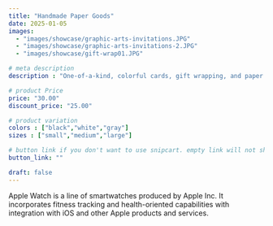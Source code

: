 ```yaml
---
title: "Handmade Paper Goods"
date: 2025-01-05
images: 
  - "images/showcase/graphic-arts-invitations.JPG"
  - "images/showcase/graphic-arts-invitations-2.JPG"
  - "images/showcase/gift-wrap01.JPG"

# meta description
description : "One-of-a-kind, colorful cards, gift wrapping, and paper goods."

# product Price
price: "30.00"
discount_price: "25.00"

# product variation
colors : ["black","white","gray"]
sizes : ["small","medium","large"]

# button link if you don't want to use snipcart. empty link will not show button
button_link: ""

draft: false
---
```


Apple Watch is a line of smartwatches produced by Apple Inc. It incorporates fitness tracking and health-oriented capabilities with integration with iOS and other Apple products and services.
